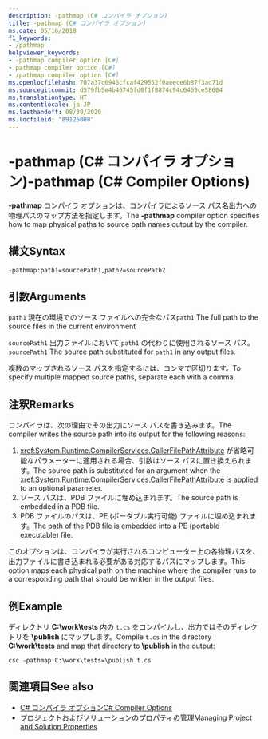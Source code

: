 ```yaml
---
description: -pathmap (C# コンパイラ オプション)
title: -pathmap (C# コンパイラ オプション)
ms.date: 05/16/2018
f1_keywords:
- /pathmap
helpviewer_keywords:
- -pathmap compiler option [C#]
- pathmap compiler option [C#]
- /pathmap compiler option [C#]
ms.openlocfilehash: 707a37c6946cfcaf429552f0aeece6b87f3ad71d
ms.sourcegitcommit: d579fb5e4b46745fd0f1f8874c94c6469ce58604
ms.translationtype: HT
ms.contentlocale: ja-JP
ms.lasthandoff: 08/30/2020
ms.locfileid: "89125008"
---
```

# <a name="-pathmap-c-compiler-options"></a><span data-ttu-id="335f2-103">-pathmap (C# コンパイラ オプション)</span><span class="sxs-lookup"><span data-stu-id="335f2-103">-pathmap (C# Compiler Options)</span></span>

<span data-ttu-id="335f2-104">**-pathmap** コンパイラ オプションは、コンパイラによるソース パス名出力への物理パスのマップ方法を指定します。</span><span class="sxs-lookup"><span data-stu-id="335f2-104">The **-pathmap** compiler option specifies how to map physical paths to source path names output by the compiler.</span></span>

## <a name="syntax"></a><span data-ttu-id="335f2-105">構文</span><span class="sxs-lookup"><span data-stu-id="335f2-105">Syntax</span></span>

```console
-pathmap:path1=sourcePath1,path2=sourcePath2
```

## <a name="arguments"></a><span data-ttu-id="335f2-106">引数</span><span class="sxs-lookup"><span data-stu-id="335f2-106">Arguments</span></span>

 <span data-ttu-id="335f2-107">`path1` 現在の環境でのソース ファイルへの完全なパス</span><span class="sxs-lookup"><span data-stu-id="335f2-107">`path1` The full path to the source files in the current environment</span></span>

 <span data-ttu-id="335f2-108">`sourcePath1` 出力ファイルにおいて `path1` の代わりに使用されるソース パス。</span><span class="sxs-lookup"><span data-stu-id="335f2-108">`sourcePath1` The source path substituted for `path1` in any output files.</span></span>

<span data-ttu-id="335f2-109">複数のマップされるソース パスを指定するには、コンマで区切ります。</span><span class="sxs-lookup"><span data-stu-id="335f2-109">To specify multiple mapped source paths, separate each with a comma.</span></span>

## <a name="remarks"></a><span data-ttu-id="335f2-110">注釈</span><span class="sxs-lookup"><span data-stu-id="335f2-110">Remarks</span></span>

<span data-ttu-id="335f2-111">コンパイラは、次の理由でその出力にソース パスを書き込みます。</span><span class="sxs-lookup"><span data-stu-id="335f2-111">The compiler writes the source path into its output for the following reasons:</span></span>

1. <span data-ttu-id="335f2-112"><xref:System.Runtime.CompilerServices.CallerFilePathAttribute> が省略可能なパラメーターに適用される場合、引数はソース パスに置き換えられます。</span><span class="sxs-lookup"><span data-stu-id="335f2-112">The source path is substituted for an argument when the <xref:System.Runtime.CompilerServices.CallerFilePathAttribute> is applied to an optional parameter.</span></span>
1. <span data-ttu-id="335f2-113">ソース パスは、PDB ファイルに埋め込まれます。</span><span class="sxs-lookup"><span data-stu-id="335f2-113">The source path is embedded in a PDB file.</span></span>
1. <span data-ttu-id="335f2-114">PDB ファイルのパスは、PE (ポータブル実行可能) ファイルに埋め込まれます。</span><span class="sxs-lookup"><span data-stu-id="335f2-114">The path of the PDB file is embedded into a PE (portable executable) file.</span></span>

<span data-ttu-id="335f2-115">このオプションは、コンパイラが実行されるコンピューター上の各物理パスを、出力ファイルに書き込まれる必要がある対応するパスにマップします。</span><span class="sxs-lookup"><span data-stu-id="335f2-115">This option maps each physical path on the machine where the compiler runs to a corresponding path that should be written in the output files.</span></span>

## <a name="example"></a><span data-ttu-id="335f2-116">例</span><span class="sxs-lookup"><span data-stu-id="335f2-116">Example</span></span>

<span data-ttu-id="335f2-117">ディレクトリ **C:\\work\\tests** 内の `t.cs` をコンパイルし、出力ではそのディレクトリを **\publish** にマップします。</span><span class="sxs-lookup"><span data-stu-id="335f2-117">Compile `t.cs` in the directory **C:\\work\\tests** and map that directory to **\publish** in the output:</span></span>

```console
csc -pathmap:C:\work\tests=\publish t.cs
```

## <a name="see-also"></a><span data-ttu-id="335f2-118">関連項目</span><span class="sxs-lookup"><span data-stu-id="335f2-118">See also</span></span>

- [<span data-ttu-id="335f2-119">C# コンパイラ オプション</span><span class="sxs-lookup"><span data-stu-id="335f2-119">C# Compiler Options</span></span>](./index.md)
- [<span data-ttu-id="335f2-120">プロジェクトおよびソリューションのプロパティの管理</span><span class="sxs-lookup"><span data-stu-id="335f2-120">Managing Project and Solution Properties</span></span>](/visualstudio/ide/managing-project-and-solution-properties)
